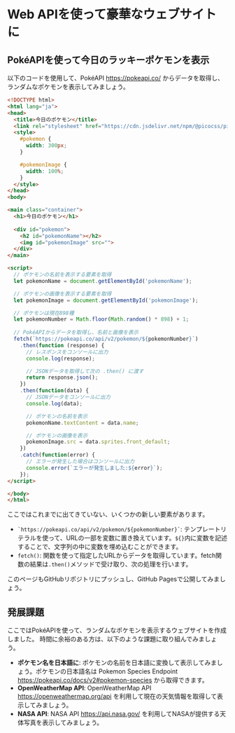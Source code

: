 # Web APIを使って豪華なウェブサイトに

## PokéAPIを使って今日のラッキーポケモンを表示

以下のコードを使用して、PokéAPI <https://pokeapi.co/> からデータを取得し、ランダムなポケモンを表示してみましょう。

```html
<!DOCTYPE html>
<html lang="ja">
<head>
  <title>今日のポケモン</title>
  <link rel="stylesheet" href="https://cdn.jsdelivr.net/npm/@picocss/pico@2/css/pico.min.css" >
  <style>
    #pokemon {
      width: 300px;
    }

    #pokemonImage {
      width: 100%;
    }
  </style>
</head>
<body>

<main class="container">
  <h1>今日のポケモン</h1>
  
  <div id="pokemon">
    <h2 id="pokemonName"></h2>
    <img id="pokemonImage" src="">
  </div>
</main>

<script>
  // ポケモンの名前を表示する要素を取得
  let pokemonName = document.getElementById('pokemonName');

  // ポケモンの画像を表示する要素を取得
  let pokemonImage = document.getElementById('pokemonImage');

  // ポケモンは現在898種
  let pokemonNumber = Math.floor(Math.random() * 898) + 1;
 
  // PokéAPIからデータを取得し、名前と画像を表示
  fetch(`https://pokeapi.co/api/v2/pokemon/${pokemonNumber}`)
    .then(function (response) {
      // レスポンスをコンソールに出力
      console.log(response);

      // JSONデータを取得して次の .then() に渡す
      return response.json();
    })
    .then(function(data) {
      // JSONデータをコンソールに出力
      console.log(data);

      // ポケモンの名前を表示
      pokemonName.textContent = data.name;

      // ポケモンの画像を表示
      pokemonImage.src = data.sprites.front_default;
    })
    .catch(function(error) {
      // エラーが発生した場合はコンソールに出力
      console.error(`エラーが発生しました:${error}`);
    });
</script>

</body>
</html>
```

ここではこれまでに出てきていない、いくつかの新しい要素があります。

- `` `https://pokeapi.co/api/v2/pokemon/${pokemonNumber}` ``: テンプレートリテラルを使って、URLの一部を変数に置き換えています。`${}`内に変数を記述することで、文字列の中に変数を埋め込むことができます。
- `fetch()`: 関数を使って指定したURLからデータを取得しています。fetch関数の結果は`.then()`メソッドで受け取り、次の処理を行います。

このページもGitHubリポジトリにプッシュし、GitHub Pagesで公開してみましょう。

## 発展課題

ここではPokéAPIを使って、ランダムなポケモンを表示するウェブサイトを作成しました。
時間に余裕のある方は、以下のような課題に取り組んでみましょう。

- **ポケモン名を日本語に**: ポケモンの名前を日本語に変換して表示してみましょう。ポケモンの日本語名は Pokemon Species Endpoint <https://pokeapi.co/docs/v2#pokemon-species> から取得できます。
- **OpenWeatherMap API**: OpenWeatherMap API <https://openweathermap.org/api> を利用して現在の天気情報を取得して表示してみましょう。
- **NASA API**: NASA API <https://api.nasa.gov/> を利用してNASAが提供する天体写真を表示してみましょう。
